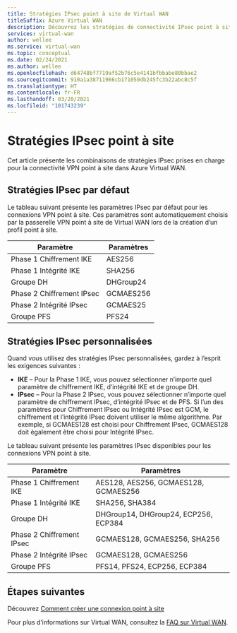 ```yaml
---
title: Stratégies IPsec point à site de Virtual WAN
titleSuffix: Azure Virtual WAN
description: Découvrez les stratégies de connectivité IPsec point à site d’Azure Virtual WAN.
services: virtual-wan
author: wellee
ms.service: virtual-wan
ms.topic: conceptual
ms.date: 02/24/2021
ms.author: wellee
ms.openlocfilehash: d64748bf7719af52b76c5e4141bfbbabe80bbae2
ms.sourcegitcommit: 910a1a38711966cb171050db245fc3b22abc8c5f
ms.translationtype: HT
ms.contentlocale: fr-FR
ms.lasthandoff: 03/20/2021
ms.locfileid: "101743239"
---
```

# <a name="point-to-site-ipsec-policies"></a>Stratégies IPsec point à site

Cet article présente les combinaisons de stratégies IPsec prises en charge pour la connectivité VPN point à site dans Azure Virtual WAN.

## <a name="default-ipsec-policies"></a>Stratégies IPsec par défaut

Le tableau suivant présente les paramètres IPsec par défaut pour les connexions VPN point à site. Ces paramètres sont automatiquement choisis par la passerelle VPN point à site de Virtual WAN lors de la création d’un profil point à site.

| Paramètre | Paramètres |
|--- |--- |
| Phase 1 Chiffrement IKE | AES256 |
| Phase 1 Intégrité IKE |  SHA256 |
| Groupe DH | DHGroup24 |
| Phase 2 Chiffrement IPsec | GCMAES256|
| Phase 2 Intégrité IPsec | GCMAES25 |
| Groupe PFS |PFS24|

## <a name="custom-ipsec-policies"></a>Stratégies IPsec personnalisées

Quand vous utilisez des stratégies IPsec personnalisées, gardez à l’esprit les exigences suivantes :

* **IKE** – Pour la Phase 1 IKE, vous pouvez sélectionner n’importe quel paramètre de chiffrement IKE, d’intégrité IKE et de groupe DH.
* **IPsec** – Pour la Phase 2 IPsec, vous pouvez sélectionner n’importe quel paramètre de chiffrement IPsec, d’intégrité IPsec et de PFS. Si l’un des paramètres pour Chiffrement IPsec ou Intégrité IPsec est GCM, le chiffrement et l’intégrité IPsec doivent utiliser le même algorithme. Par exemple, si GCMAES128 est choisi pour Chiffrement IPsec, GCMAES128 doit également être choisi pour Intégrité IPsec.  

Le tableau suivant présente les paramètres IPsec disponibles pour les connexions VPN point à site.

| Paramètre | Paramètres |
|--- |--- |
| Phase 1 Chiffrement IKE | AES128, AES256, GCMAES128, GCMAES256 |
| Phase 1 Intégrité IKE |  SHA256, SHA384 |
| Groupe DH | DHGroup14, DHGroup24, ECP256, ECP384 |
| Phase 2 Chiffrement IPsec | GCMAES128, GCMAES256, SHA256|
| Phase 2 Intégrité IPsec | GCMAES128, GCMAES256 |
| Groupe PFS |PFS14, PFS24, ECP256, ECP384|

## <a name="next-steps"></a>Étapes suivantes

Découvrez [Comment créer une connexion point à site](virtual-wan-point-to-site-portal.md)

Pour plus d’informations sur Virtual WAN, consultez la [FAQ sur Virtual WAN](virtual-wan-faq.md).
